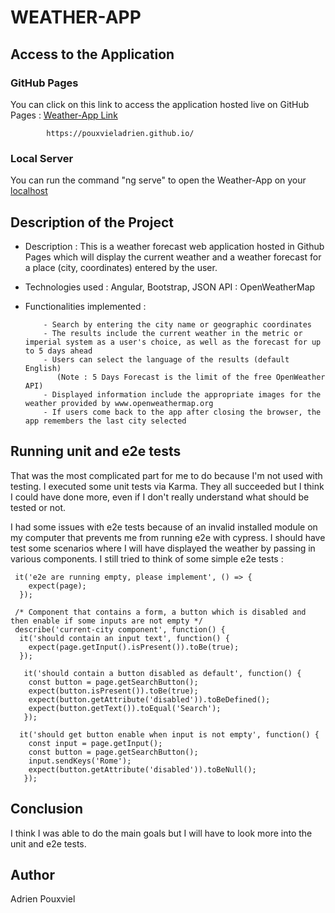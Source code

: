 # WEATHER-APP #

##  Access to the Application  ##
### GitHub Pages ###
You can click on this link to access the application hosted live on GitHub Pages : [Weather-App Link](https://pouxvieladrien.github.io/) 

            https://pouxvieladrien.github.io/
            
### Local Server ###
You can run the command "ng serve" to open the Weather-App on your [localhost](http://localhost:4200/)

## Description of the Project ##
- Description : This is a weather forecast web application hosted in Github Pages which will display the current weather and a weather forecast for a place (city, coordinates) entered by the user.
- Technologies used : Angular, Bootstrap, JSON API : OpenWeatherMap
- Functionalities implemented : 

          - Search by entering the city name or geographic coordinates
          - The results include the current weather in the metric or imperial system as a user's choice, as well as the forecast for up to 5 days ahead 
          - Users can select the language of the results (default English)
             (Note : 5 Days Forecast is the limit of the free OpenWeather API)
          - Displayed information include the appropriate images for the weather provided by www.openweathermap.org
          - If users come back to the app after closing the browser, the app remembers the last city selected


## Running unit and e2e tests ##

That was the most complicated part for me to do because I'm not used with testing. 
I executed some unit tests via Karma. They all succeeded but I think I could have done more, even if I don't really understand what should be tested or not.

I had some issues with e2e tests because of an invalid installed module on my computer that prevents me from running e2e with cypress.
I should have test some scenarios where I will have displayed the weather by passing in various components. I still tried to think of some simple e2e tests : 

     it('e2e are running empty, please implement', () => {
        expect(page);
      });
      
     /* Component that contains a form, a button which is disabled and then enable if some inputs are not empty */
     describe('current-city component', function() {
      it('should contain an input text', function() {
        expect(page.getInput().isPresent()).toBe(true);
      });

       it('should contain a button disabled as default', function() {
        const button = page.getSearchButton();
        expect(button.isPresent()).toBe(true);
        expect(button.getAttribute('disabled')).toBeDefined();
        expect(button.getText()).toEqual('Search');
       });

      it('should get button enable when input is not empty', function() {
        const input = page.getInput();
        const button = page.getSearchButton();
        input.sendKeys('Rome');
        expect(button.getAttribute('disabled')).toBeNull();
       });
       
## Conclusion ##
I think I was able to do the main goals but I will have to look more into the unit and e2e tests.

## Author ##
Adrien Pouxviel
